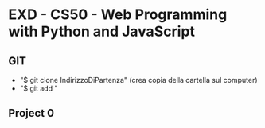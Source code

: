 # EXD - CS50 - Web Programming with Python and JavaScript
## GIT
* "$ git clone IndirizzoDiPartenza" (crea copia della cartella sul computer)
* "$ git add <filename>"

## Project 0
